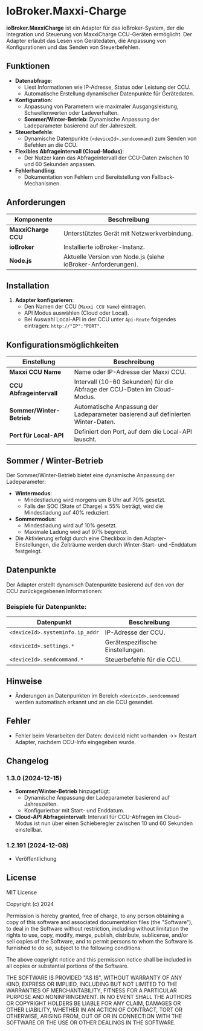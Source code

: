 # IoBroker.Maxxi-Charge

**ioBroker.MaxxiCharge** ist ein Adapter für das ioBroker-System, der die Integration und Steuerung von MaxxiCharge CCU-Geräten ermöglicht. Der Adapter erlaubt das Lesen von Gerätedaten, die Anpassung von Konfigurationen und das Senden von Steuerbefehlen.

## Funktionen

- **Datenabfrage**: 
  - Liest Informationen wie IP-Adresse, Status oder Leistung der CCU.
  - Automatische Erstellung dynamischer Datenpunkte für Gerätedaten.
- **Konfiguration**:
  - Anpassung von Parametern wie maximaler Ausgangsleistung, Schwellenwerten oder Ladeverhalten.
  - **Sommer/Winter-Betrieb**: Dynamische Anpassung der Ladeparameter basierend auf der Jahreszeit.
- **Steuerbefehle**:
  - Dynamische Datenpunkte (`<deviceId>.sendcommand`) zum Senden von Befehlen an die CCU.
- **Flexibles Abfrageintervall (Cloud-Modus)**:
  - Der Nutzer kann das Abfrageintervall der CCU-Daten zwischen 10 und 60 Sekunden anpassen.
- **Fehlerhandling**:
  - Dokumentation von Fehlern und Bereitstellung von Fallback-Mechanismen.

## Anforderungen

| Komponente                  | Beschreibung                                              |
|-----------------------------|----------------------------------------------------------|
| **MaxxiCharge CCU**         | Unterstütztes Gerät mit Netzwerkverbindung.              |
| **ioBroker**                | Installierte ioBroker-Instanz.                           |
| **Node.js**                 | Aktuelle Version von Node.js (siehe ioBroker-Anforderungen). |

## Installation

1. **Adapter konfigurieren**:
   - Den Namen der CCU (`Maxxi CCU Name`) eintragen.
   - API Modus auswählen (Cloud oder Local).
   - Bei Auswahl Local-API in der CCU unter `Api-Route` folgendes eintragen: `http://"IP":"PORT"`.

## Konfigurationsmöglichkeiten

| Einstellung                 | Beschreibung                                             |
|-----------------------------|---------------------------------------------------------|
| **Maxxi CCU Name**          | Name oder IP-Adresse der Maxxi CCU.                     |
| **CCU Abfrageintervall**    | Intervall (10-60 Sekunden) für die Abfrage der CCU-Daten im Cloud-Modus. |
| **Sommer/Winter-Betrieb**   | Automatische Anpassung der Ladeparameter basierend auf definierten Winter-Daten. |
| **Port für Local-API**      | Definiert den Port, auf dem die Local-API lauscht.       |

## Sommer / Winter-Betrieb

Der Sommer/Winter-Betrieb bietet eine dynamische Anpassung der Ladeparameter:

- **Wintermodus**: 
  - Mindestladung wird morgens um 8 Uhr auf 70% gesetzt.
  - Falls der SOC (State of Charge) ≥ 55% beträgt, wird die Mindestladung auf 40% reduziert.
- **Sommermodus**:
  - Mindestladung wird auf 10% gesetzt.
  - Maximale Ladung wird auf 97% begrenzt.
- Die Aktivierung erfolgt durch eine Checkbox in den Adapter-Einstellungen, die Zeiträume werden durch Winter-Start- und -Enddatum festgelegt.

## Datenpunkte

Der Adapter erstellt dynamisch Datenpunkte basierend auf den von der CCU zurückgegebenen Informationen:

### Beispiele für Datenpunkte:

| Datenpunkt                      | Beschreibung                                |
|---------------------------------|--------------------------------------------|
| `<deviceId>.systeminfo.ip_addr` | IP-Adresse der CCU.                        |
| `<deviceId>.settings.*`         | Gerätespezifische Einstellungen.           |
| `<deviceId>.sendcommand.*`      | Steuerbefehle für die CCU.                 |

## Hinweise

- Änderungen an Datenpunkten im Bereich `<deviceId>.sendcommand` werden automatisch erkannt und an die CCU gesendet.

## Fehler

- Fehler beim Verarbeiten der Daten: deviceId nicht vorhanden ->> Restart Adapter, nachdem CCU-Info eingegeben wurde.

## Changelog

### 1.3.0 (2024-12-15)
- **Sommer/Winter-Betrieb** hinzugefügt:
  - Dynamische Anpassung der Ladeparameter basierend auf Jahreszeiten.
  - Konfigurierbar mit Start- und Enddatum.
- **Cloud-API Abfrageintervall**: Intervall für CCU-Abfragen im Cloud-Modus ist nun über einen Schieberegler zwischen 10 und 60 Sekunden einstellbar.

### 1.2.191 (2024-12-08)
- Veröffentlichung

## License
MIT License

Copyright (c) 2024

Permission is hereby granted, free of charge, to any person obtaining a copy
of this software and associated documentation files (the "Software"), to deal
in the Software without restriction, including without limitation the rights
to use, copy, modify, merge, publish, distribute, sublicense, and/or sell
copies of the Software, and to permit persons to whom the Software is
furnished to do so, subject to the following conditions:

The above copyright notice and this permission notice shall be included in all
copies or substantial portions of the Software.

THE SOFTWARE IS PROVIDED "AS IS", WITHOUT WARRANTY OF ANY KIND, EXPRESS OR
IMPLIED, INCLUDING BUT NOT LIMITED TO THE WARRANTIES OF MERCHANTABILITY,
FITNESS FOR A PARTICULAR PURPOSE AND NONINFRINGEMENT. IN NO EVENT SHALL THE
AUTHORS OR COPYRIGHT HOLDERS BE LIABLE FOR ANY CLAIM, DAMAGES OR OTHER
LIABILITY, WHETHER IN AN ACTION OF CONTRACT, TORT OR OTHERWISE, ARISING FROM,
OUT OF OR IN CONNECTION WITH THE SOFTWARE OR THE USE OR OTHER DEALINGS IN THE
SOFTWARE.
